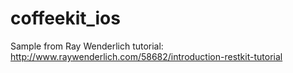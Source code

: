 coffeekit_ios
=============

Sample from Ray Wenderlich tutorial: http://www.raywenderlich.com/58682/introduction-restkit-tutorial
